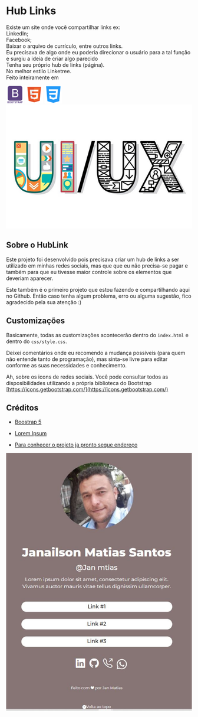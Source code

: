 # Hub Links
Existe um site onde você compartilhar links ex: <br>
LinkedIn; <br>
Facebook; <br>
Baixar o arquivo de currículo, entre outros links. <br>
Eu precisava de algo onde eu poderia direcionar o usuário para a tal função e surgiu a ideia de criar algo parecido <br>
Tenha seu próprio hub de links (página).  <br>
No melhor estilo Linketree. <br>
Feito inteiramente em 

![bootstrap5](https://github.com/jan-matias/Linktree_fake/blob/main/assests/bootstrap_plain_wordmark_logo_icon_146620.png)
![Html5](https://github.com/jan-matias/Linktree_fake/blob/main/assests/file_type_html_icon_130541.png)
![CSS3](https://github.com/jan-matias/Linktree_fake/blob/main/assests/4202020css3htmllogosocialsocialmedia-115668_115633.png)
![UX/UI designer](https://github.com/jan-matias/Linktree_fake/blob/main/assests/avatar-6.jpg)

## Sobre o HubLink
Este projeto foi desenvolvido pois precisava criar um hub de links a ser utilizado em minhas redes sociais, mas que que eu não precisa-se pagar e também para que eu tivesse maior controle sobre os elementos que deveriam aparecer.

Este também é o primeiro projeto que estou fazendo e compartilhando aqui no Github. Então caso tenha algum problema, erro ou alguma sugestão, fico agradecido pela sua atenção :)

## Customizações
Basicamente, todas as customizações acontecerão dentro do `index.html` e dentro do `css/style.css`.
<!--`css/style.css`-->
Deixei comentários onde eu recomendo a mudança possíveis (para quem não entende tanto de programação), mas sinta-se livre para editar conforme as suas necessidades e conhecimento.

Ah, sobre os icons de redes sociais. Você pode consultar todos as disposibilidades utilizando a própria biblioteca do Bootstrap [https://icons.getbootstrap.com/](https://icons.getbootstrap.com/)

## Créditos
- [Boostrap 5](https://getbootstrap.com/)
- [Lorem Ipsum](https://www.lipsum.com/)


- [Para conhecer o projeto ja pronto segue endereço](https://jan-matias.github.io/Linktree_fake/)

![linktree_fake](https://github.com/jan-matias/Linktree_fake/blob/main/assests/link.JPG)
